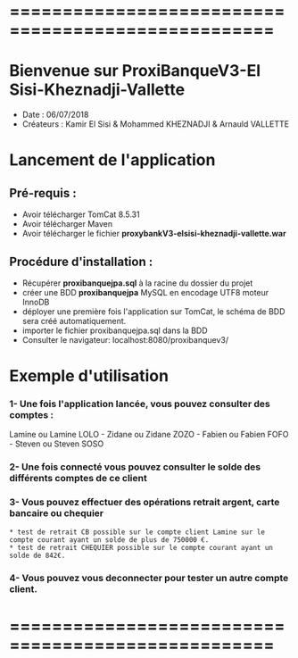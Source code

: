 # ===================================================

# Bienvenue sur ProxiBanqueV3-El Sisi-Kheznadji-Vallette
* Date : 06/07/2018
* Créateurs : Kamir El Sisi & Mohammed KHEZNADJI & Arnauld VALLETTE 

# Lancement de l'application

## Pré-requis :

* Avoir télécharger TomCat 8.5.31
* Avoir télécharger Maven
* Avoir télécharger le fichier **proxybankV3-elsisi-kheznadji-vallette.war**

## Procédure d'installation :

* Récupérer **proxibanquejpa.sql** à la racine du dossier du projet
* créer une BDD **proxibanquejpa** MySQL en encodage UTF8 moteur InnoDB
* déployer une première fois l'application sur TomCat, le schéma de BDD sera créé automatiquement.
* importer le fichier proxibanquejpa.sql dans la BDD
* Consulter le navigateur: localhost:8080/proxibanquev3/

# Exemple d'utilisation
### 1- Une fois l'application lancée, vous pouvez consulter des comptes :
Lamine ou Lamine LOLO - Zidane ou Zidane ZOZO - Fabien ou Fabien FOFO - Steven ou Steven SOSO

### 2- Une fois connecté vous pouvez consulter le solde des différents comptes de ce client

### 3- Vous pouvez effectuer des opérations retrait argent, carte bancaire ou chequier
    * test de retrait CB possible sur le compte client Lamine sur le compte courant ayant un solde de plus de 750000 €.
    * test de retrait CHEQUIER possible sur le compte courant ayant un solde de 842€.
    
### 4- Vous pouvez vous deconnecter pour tester un autre compte client.

# ===================================================
